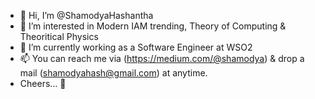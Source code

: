 - 👋 Hi, I’m @ShamodyaHashantha
- 👀 I’m interested in Modern IAM trending, Theory of Computing & Theoritical Physics
- 🌱 I’m currently working as a Software Engineer at WSO2
- 📫 You can reach me via (https://medium.com/@shamodya) & drop a mail (shamodyahash@gmail.com) at anytime.
- Cheers... 🥂 

<!---
ShamodyaHashantha/ShamodyaHashantha is a ✨ special ✨ repository because its `README.md` (this file) appears on your GitHub profile.
You can click the Preview link to take a look at your changes.
--->

